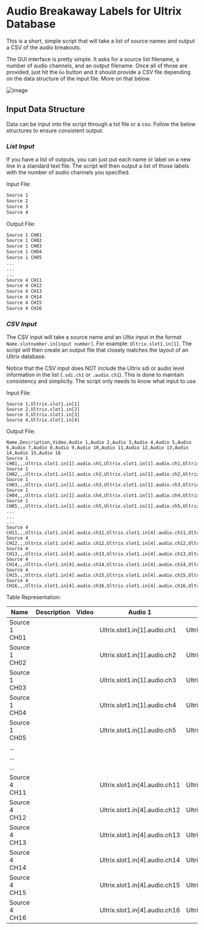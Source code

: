 # **Audio Breakaway Labels for Ultrix Database**

This is a short, simple script that will take a list of source names and output a CSV of the audio breakouts.

The GUI interface is pretty simple. It asks for a source list filename, a number of audio channels, and an output filename. Once all of those are provided, just hit the `Go` button and it should provide a CSV file depending on the data structure of the input file. More on that below.

![image](https://user-images.githubusercontent.com/19508086/123015888-099cff00-d38f-11eb-8156-769ed0e8111a.png)

## **Input Data Structure**

Data can be input into the script through a txt file or a csv. Follow the below structures to ensure consistent output.

### *List Input*

If you have a list of outputs, you can just put each name or label on a new line in a standard text file. The script will then output a list of those labels with the number of audio channels you specified.

Input File:

```txt
Source 1
Source 2
Source 3
Source 4
```

Output File:

```txt
Source 1 CH01
Source 1 CH02
Source 1 CH03
Source 1 CH04
Source 1 CH05
...
...
...
Source 4 CH11
Source 4 CH12
Source 4 CH13
Source 4 CH14
Source 4 CH15
Source 4 CH16
```

### *CSV Input*

The CSV input will take a source name and an Ultix input in the format `Name.slotnumber.in[input number]`. For example: `Ultrix.slot1.in[1]`. The script will then create an output file that closely matches the layout of an Ultrix database.

Notice that the CSV input does NOT include the Ultrix sdi or audio level information in the list (`.sdi.ch1` or `.audio.ch1`). This is done to maintain consistency and simplicity. The script only needs to know what input to use.

Input File:

```csv
Source 1,Ultrix.slot1.in[1]
Source 2,Ultrix.slot1.in[2]
Source 3,Ultrix.slot1.in[3]
Source 4,Ultrix.slot1.in[4]
```

Output File:

```csv
Name,Description,Video,Audio 1,Audio 2,Audio 3,Audio 4,Audio 5,Audio 6,Audio 7,Audio 8,Audio 9,Audio 10,Audio 11,Audio 12,Audio 13,Audio 14,Audio 15,Audio 16
Source 1 CH01,,,Ultrix.slot1.in[1].audio.ch1,Ultrix.slot1.in[1].audio.ch1,Ultrix.slot1.in[1].audio.ch1,Ultrix.slot1.in[1].audio.ch1,Ultrix.slot1.in[1].audio.ch1,Ultrix.slot1.in[1].audio.ch1,Ultrix.slot1.in[1].audio.ch1,Ultrix.slot1.in[1].audio.ch1,Ultrix.slot1.in[1].audio.ch1,Ultrix.slot1.in[1].audio.ch1,Ultrix.slot1.in[1].audio.ch1,Ultrix.slot1.in[1].audio.ch1,Ultrix.slot1.in[1].audio.ch1,Ultrix.slot1.in[1].audio.ch1,Ultrix.slot1.in[1].audio.ch1,Ultrix.slot1.in[1].audio.ch1
Source 1 CH02,,,Ultrix.slot1.in[1].audio.ch2,Ultrix.slot1.in[1].audio.ch2,Ultrix.slot1.in[1].audio.ch2,Ultrix.slot1.in[1].audio.ch2,Ultrix.slot1.in[1].audio.ch2,Ultrix.slot1.in[1].audio.ch2,Ultrix.slot1.in[1].audio.ch2,Ultrix.slot1.in[1].audio.ch2,Ultrix.slot1.in[1].audio.ch2,Ultrix.slot1.in[1].audio.ch2,Ultrix.slot1.in[1].audio.ch2,Ultrix.slot1.in[1].audio.ch2,Ultrix.slot1.in[1].audio.ch2,Ultrix.slot1.in[1].audio.ch2,Ultrix.slot1.in[1].audio.ch2,Ultrix.slot1.in[1].audio.ch2
Source 1 CH03,,,Ultrix.slot1.in[1].audio.ch3,Ultrix.slot1.in[1].audio.ch3,Ultrix.slot1.in[1].audio.ch3,Ultrix.slot1.in[1].audio.ch3,Ultrix.slot1.in[1].audio.ch3,Ultrix.slot1.in[1].audio.ch3,Ultrix.slot1.in[1].audio.ch3,Ultrix.slot1.in[1].audio.ch3,Ultrix.slot1.in[1].audio.ch3,Ultrix.slot1.in[1].audio.ch3,Ultrix.slot1.in[1].audio.ch3,Ultrix.slot1.in[1].audio.ch3,Ultrix.slot1.in[1].audio.ch3,Ultrix.slot1.in[1].audio.ch3,Ultrix.slot1.in[1].audio.ch3,Ultrix.slot1.in[1].audio.ch3
Source 1 CH04,,,Ultrix.slot1.in[1].audio.ch4,Ultrix.slot1.in[1].audio.ch4,Ultrix.slot1.in[1].audio.ch4,Ultrix.slot1.in[1].audio.ch4,Ultrix.slot1.in[1].audio.ch4,Ultrix.slot1.in[1].audio.ch4,Ultrix.slot1.in[1].audio.ch4,Ultrix.slot1.in[1].audio.ch4,Ultrix.slot1.in[1].audio.ch4,Ultrix.slot1.in[1].audio.ch4,Ultrix.slot1.in[1].audio.ch4,Ultrix.slot1.in[1].audio.ch4,Ultrix.slot1.in[1].audio.ch4,Ultrix.slot1.in[1].audio.ch4,Ultrix.slot1.in[1].audio.ch4,Ultrix.slot1.in[1].audio.ch4
Source 1 CH05,,,Ultrix.slot1.in[1].audio.ch5,Ultrix.slot1.in[1].audio.ch5,Ultrix.slot1.in[1].audio.ch5,Ultrix.slot1.in[1].audio.ch5,Ultrix.slot1.in[1].audio.ch5,Ultrix.slot1.in[1].audio.ch5,Ultrix.slot1.in[1].audio.ch5,Ultrix.slot1.in[1].audio.ch5,Ultrix.slot1.in[1].audio.ch5,Ultrix.slot1.in[1].audio.ch5,Ultrix.slot1.in[1].audio.ch5,Ultrix.slot1.in[1].audio.ch5,Ultrix.slot1.in[1].audio.ch5,Ultrix.slot1.in[1].audio.ch5,Ultrix.slot1.in[1].audio.ch5,Ultrix.slot1.in[1].audio.ch5
...
...
...
Source 4 CH11,,,Ultrix.slot1.in[4].audio.ch11,Ultrix.slot1.in[4].audio.ch11,Ultrix.slot1.in[4].audio.ch11,Ultrix.slot1.in[4].audio.ch11,Ultrix.slot1.in[4].audio.ch11,Ultrix.slot1.in[4].audio.ch11,Ultrix.slot1.in[4].audio.ch11,Ultrix.slot1.in[4].audio.ch11,Ultrix.slot1.in[4].audio.ch11,Ultrix.slot1.in[4].audio.ch11,Ultrix.slot1.in[4].audio.ch11,Ultrix.slot1.in[4].audio.ch11,Ultrix.slot1.in[4].audio.ch11,Ultrix.slot1.in[4].audio.ch11,Ultrix.slot1.in[4].audio.ch11,Ultrix.slot1.in[4].audio.ch11
Source 4 CH12,,,Ultrix.slot1.in[4].audio.ch12,Ultrix.slot1.in[4].audio.ch12,Ultrix.slot1.in[4].audio.ch12,Ultrix.slot1.in[4].audio.ch12,Ultrix.slot1.in[4].audio.ch12,Ultrix.slot1.in[4].audio.ch12,Ultrix.slot1.in[4].audio.ch12,Ultrix.slot1.in[4].audio.ch12,Ultrix.slot1.in[4].audio.ch12,Ultrix.slot1.in[4].audio.ch12,Ultrix.slot1.in[4].audio.ch12,Ultrix.slot1.in[4].audio.ch12,Ultrix.slot1.in[4].audio.ch12,Ultrix.slot1.in[4].audio.ch12,Ultrix.slot1.in[4].audio.ch12,Ultrix.slot1.in[4].audio.ch12
Source 4 CH13,,,Ultrix.slot1.in[4].audio.ch13,Ultrix.slot1.in[4].audio.ch13,Ultrix.slot1.in[4].audio.ch13,Ultrix.slot1.in[4].audio.ch13,Ultrix.slot1.in[4].audio.ch13,Ultrix.slot1.in[4].audio.ch13,Ultrix.slot1.in[4].audio.ch13,Ultrix.slot1.in[4].audio.ch13,Ultrix.slot1.in[4].audio.ch13,Ultrix.slot1.in[4].audio.ch13,Ultrix.slot1.in[4].audio.ch13,Ultrix.slot1.in[4].audio.ch13,Ultrix.slot1.in[4].audio.ch13,Ultrix.slot1.in[4].audio.ch13,Ultrix.slot1.in[4].audio.ch13,Ultrix.slot1.in[4].audio.ch13
Source 4 CH14,,,Ultrix.slot1.in[4].audio.ch14,Ultrix.slot1.in[4].audio.ch14,Ultrix.slot1.in[4].audio.ch14,Ultrix.slot1.in[4].audio.ch14,Ultrix.slot1.in[4].audio.ch14,Ultrix.slot1.in[4].audio.ch14,Ultrix.slot1.in[4].audio.ch14,Ultrix.slot1.in[4].audio.ch14,Ultrix.slot1.in[4].audio.ch14,Ultrix.slot1.in[4].audio.ch14,Ultrix.slot1.in[4].audio.ch14,Ultrix.slot1.in[4].audio.ch14,Ultrix.slot1.in[4].audio.ch14,Ultrix.slot1.in[4].audio.ch14,Ultrix.slot1.in[4].audio.ch14,Ultrix.slot1.in[4].audio.ch14
Source 4 CH15,,,Ultrix.slot1.in[4].audio.ch15,Ultrix.slot1.in[4].audio.ch15,Ultrix.slot1.in[4].audio.ch15,Ultrix.slot1.in[4].audio.ch15,Ultrix.slot1.in[4].audio.ch15,Ultrix.slot1.in[4].audio.ch15,Ultrix.slot1.in[4].audio.ch15,Ultrix.slot1.in[4].audio.ch15,Ultrix.slot1.in[4].audio.ch15,Ultrix.slot1.in[4].audio.ch15,Ultrix.slot1.in[4].audio.ch15,Ultrix.slot1.in[4].audio.ch15,Ultrix.slot1.in[4].audio.ch15,Ultrix.slot1.in[4].audio.ch15,Ultrix.slot1.in[4].audio.ch15,Ultrix.slot1.in[4].audio.ch15
Source 4 CH16,,,Ultrix.slot1.in[4].audio.ch16,Ultrix.slot1.in[4].audio.ch16,Ultrix.slot1.in[4].audio.ch16,Ultrix.slot1.in[4].audio.ch16,Ultrix.slot1.in[4].audio.ch16,Ultrix.slot1.in[4].audio.ch16,Ultrix.slot1.in[4].audio.ch16,Ultrix.slot1.in[4].audio.ch16,Ultrix.slot1.in[4].audio.ch16,Ultrix.slot1.in[4].audio.ch16,Ultrix.slot1.in[4].audio.ch16,Ultrix.slot1.in[4].audio.ch16,Ultrix.slot1.in[4].audio.ch16,Ultrix.slot1.in[4].audio.ch16,Ultrix.slot1.in[4].audio.ch16,Ultrix.slot1.in[4].audio.ch16
```

Table Representation:

| Name          | Description | Video | Audio 1                       | Audio 2                       | Audio 3                       | Audio 4                       | Audio 5                       | Audio 6                       | Audio 7                       | Audio 8                       | Audio 9                       | Audio 10                      | Audio 11                      | Audio 12                      | Audio 13                      | Audio 14                      | Audio 15                      | Audio 16                      |
| ------------- | ----------- | ----- | ----------------------------- | ----------------------------- | ----------------------------- | ----------------------------- | ----------------------------- | ----------------------------- | ----------------------------- | ----------------------------- | ----------------------------- | ----------------------------- | ----------------------------- | ----------------------------- | ----------------------------- | ----------------------------- | ----------------------------- | ----------------------------- |
| Source 1 CH01 |             |       | Ultrix.slot1.in[1].audio.ch1  | Ultrix.slot1.in[1].audio.ch1  | Ultrix.slot1.in[1].audio.ch1  | Ultrix.slot1.in[1].audio.ch1  | Ultrix.slot1.in[1].audio.ch1  | Ultrix.slot1.in[1].audio.ch1  | Ultrix.slot1.in[1].audio.ch1  | Ultrix.slot1.in[1].audio.ch1  | Ultrix.slot1.in[1].audio.ch1  | Ultrix.slot1.in[1].audio.ch1  | Ultrix.slot1.in[1].audio.ch1  | Ultrix.slot1.in[1].audio.ch1  | Ultrix.slot1.in[1].audio.ch1  | Ultrix.slot1.in[1].audio.ch1  | Ultrix.slot1.in[1].audio.ch1  | Ultrix.slot1.in[1].audio.ch1  |
| Source 1 CH02 |             |       | Ultrix.slot1.in[1].audio.ch2  | Ultrix.slot1.in[1].audio.ch2  | Ultrix.slot1.in[1].audio.ch2  | Ultrix.slot1.in[1].audio.ch2  | Ultrix.slot1.in[1].audio.ch2  | Ultrix.slot1.in[1].audio.ch2  | Ultrix.slot1.in[1].audio.ch2  | Ultrix.slot1.in[1].audio.ch2  | Ultrix.slot1.in[1].audio.ch2  | Ultrix.slot1.in[1].audio.ch2  | Ultrix.slot1.in[1].audio.ch2  | Ultrix.slot1.in[1].audio.ch2  | Ultrix.slot1.in[1].audio.ch2  | Ultrix.slot1.in[1].audio.ch2  | Ultrix.slot1.in[1].audio.ch2  | Ultrix.slot1.in[1].audio.ch2  |
| Source 1 CH03 |             |       | Ultrix.slot1.in[1].audio.ch3  | Ultrix.slot1.in[1].audio.ch3  | Ultrix.slot1.in[1].audio.ch3  | Ultrix.slot1.in[1].audio.ch3  | Ultrix.slot1.in[1].audio.ch3  | Ultrix.slot1.in[1].audio.ch3  | Ultrix.slot1.in[1].audio.ch3  | Ultrix.slot1.in[1].audio.ch3  | Ultrix.slot1.in[1].audio.ch3  | Ultrix.slot1.in[1].audio.ch3  | Ultrix.slot1.in[1].audio.ch3  | Ultrix.slot1.in[1].audio.ch3  | Ultrix.slot1.in[1].audio.ch3  | Ultrix.slot1.in[1].audio.ch3  | Ultrix.slot1.in[1].audio.ch3  | Ultrix.slot1.in[1].audio.ch3  |
| Source 1 CH04 |             |       | Ultrix.slot1.in[1].audio.ch4  | Ultrix.slot1.in[1].audio.ch4  | Ultrix.slot1.in[1].audio.ch4  | Ultrix.slot1.in[1].audio.ch4  | Ultrix.slot1.in[1].audio.ch4  | Ultrix.slot1.in[1].audio.ch4  | Ultrix.slot1.in[1].audio.ch4  | Ultrix.slot1.in[1].audio.ch4  | Ultrix.slot1.in[1].audio.ch4  | Ultrix.slot1.in[1].audio.ch4  | Ultrix.slot1.in[1].audio.ch4  | Ultrix.slot1.in[1].audio.ch4  | Ultrix.slot1.in[1].audio.ch4  | Ultrix.slot1.in[1].audio.ch4  | Ultrix.slot1.in[1].audio.ch4  | Ultrix.slot1.in[1].audio.ch4  |
| Source 1 CH05 |             |       | Ultrix.slot1.in[1].audio.ch5  | Ultrix.slot1.in[1].audio.ch5  | Ultrix.slot1.in[1].audio.ch5  | Ultrix.slot1.in[1].audio.ch5  | Ultrix.slot1.in[1].audio.ch5  | Ultrix.slot1.in[1].audio.ch5  | Ultrix.slot1.in[1].audio.ch5  | Ultrix.slot1.in[1].audio.ch5  | Ultrix.slot1.in[1].audio.ch5  | Ultrix.slot1.in[1].audio.ch5  | Ultrix.slot1.in[1].audio.ch5  | Ultrix.slot1.in[1].audio.ch5  | Ultrix.slot1.in[1].audio.ch5  | Ultrix.slot1.in[1].audio.ch5  | Ultrix.slot1.in[1].audio.ch5  | Ultrix.slot1.in[1].audio.ch5  |
| ...           |             |       |                               |                               |                               |                               |                               |                               |                               |                               |                               |                               |                               |                               |                               |                               |                               |                               |
| ...           |             |       |                               |                               |                               |                               |                               |                               |                               |                               |                               |                               |                               |                               |                               |                               |                               |                               |
| ...           |             |       |                               |                               |                               |                               |                               |                               |                               |                               |                               |                               |                               |                               |                               |                               |                               |                               |
| Source 4 CH11 |             |       | Ultrix.slot1.in[4].audio.ch11 | Ultrix.slot1.in[4].audio.ch11 | Ultrix.slot1.in[4].audio.ch11 | Ultrix.slot1.in[4].audio.ch11 | Ultrix.slot1.in[4].audio.ch11 | Ultrix.slot1.in[4].audio.ch11 | Ultrix.slot1.in[4].audio.ch11 | Ultrix.slot1.in[4].audio.ch11 | Ultrix.slot1.in[4].audio.ch11 | Ultrix.slot1.in[4].audio.ch11 | Ultrix.slot1.in[4].audio.ch11 | Ultrix.slot1.in[4].audio.ch11 | Ultrix.slot1.in[4].audio.ch11 | Ultrix.slot1.in[4].audio.ch11 | Ultrix.slot1.in[4].audio.ch11 | Ultrix.slot1.in[4].audio.ch11 |
| Source 4 CH12 |             |       | Ultrix.slot1.in[4].audio.ch12 | Ultrix.slot1.in[4].audio.ch12 | Ultrix.slot1.in[4].audio.ch12 | Ultrix.slot1.in[4].audio.ch12 | Ultrix.slot1.in[4].audio.ch12 | Ultrix.slot1.in[4].audio.ch12 | Ultrix.slot1.in[4].audio.ch12 | Ultrix.slot1.in[4].audio.ch12 | Ultrix.slot1.in[4].audio.ch12 | Ultrix.slot1.in[4].audio.ch12 | Ultrix.slot1.in[4].audio.ch12 | Ultrix.slot1.in[4].audio.ch12 | Ultrix.slot1.in[4].audio.ch12 | Ultrix.slot1.in[4].audio.ch12 | Ultrix.slot1.in[4].audio.ch12 | Ultrix.slot1.in[4].audio.ch12 |
| Source 4 CH13 |             |       | Ultrix.slot1.in[4].audio.ch13 | Ultrix.slot1.in[4].audio.ch13 | Ultrix.slot1.in[4].audio.ch13 | Ultrix.slot1.in[4].audio.ch13 | Ultrix.slot1.in[4].audio.ch13 | Ultrix.slot1.in[4].audio.ch13 | Ultrix.slot1.in[4].audio.ch13 | Ultrix.slot1.in[4].audio.ch13 | Ultrix.slot1.in[4].audio.ch13 | Ultrix.slot1.in[4].audio.ch13 | Ultrix.slot1.in[4].audio.ch13 | Ultrix.slot1.in[4].audio.ch13 | Ultrix.slot1.in[4].audio.ch13 | Ultrix.slot1.in[4].audio.ch13 | Ultrix.slot1.in[4].audio.ch13 | Ultrix.slot1.in[4].audio.ch13 |
| Source 4 CH14 |             |       | Ultrix.slot1.in[4].audio.ch14 | Ultrix.slot1.in[4].audio.ch14 | Ultrix.slot1.in[4].audio.ch14 | Ultrix.slot1.in[4].audio.ch14 | Ultrix.slot1.in[4].audio.ch14 | Ultrix.slot1.in[4].audio.ch14 | Ultrix.slot1.in[4].audio.ch14 | Ultrix.slot1.in[4].audio.ch14 | Ultrix.slot1.in[4].audio.ch14 | Ultrix.slot1.in[4].audio.ch14 | Ultrix.slot1.in[4].audio.ch14 | Ultrix.slot1.in[4].audio.ch14 | Ultrix.slot1.in[4].audio.ch14 | Ultrix.slot1.in[4].audio.ch14 | Ultrix.slot1.in[4].audio.ch14 | Ultrix.slot1.in[4].audio.ch14 |
| Source 4 CH15 |             |       | Ultrix.slot1.in[4].audio.ch15 | Ultrix.slot1.in[4].audio.ch15 | Ultrix.slot1.in[4].audio.ch15 | Ultrix.slot1.in[4].audio.ch15 | Ultrix.slot1.in[4].audio.ch15 | Ultrix.slot1.in[4].audio.ch15 | Ultrix.slot1.in[4].audio.ch15 | Ultrix.slot1.in[4].audio.ch15 | Ultrix.slot1.in[4].audio.ch15 | Ultrix.slot1.in[4].audio.ch15 | Ultrix.slot1.in[4].audio.ch15 | Ultrix.slot1.in[4].audio.ch15 | Ultrix.slot1.in[4].audio.ch15 | Ultrix.slot1.in[4].audio.ch15 | Ultrix.slot1.in[4].audio.ch15 | Ultrix.slot1.in[4].audio.ch15 |
| Source 4 CH16 |             |       | Ultrix.slot1.in[4].audio.ch16 | Ultrix.slot1.in[4].audio.ch16 | Ultrix.slot1.in[4].audio.ch16 | Ultrix.slot1.in[4].audio.ch16 | Ultrix.slot1.in[4].audio.ch16 | Ultrix.slot1.in[4].audio.ch16 | Ultrix.slot1.in[4].audio.ch16 | Ultrix.slot1.in[4].audio.ch16 | Ultrix.slot1.in[4].audio.ch16 | Ultrix.slot1.in[4].audio.ch16 | Ultrix.slot1.in[4].audio.ch16 | Ultrix.slot1.in[4].audio.ch16 | Ultrix.slot1.in[4].audio.ch16 | Ultrix.slot1.in[4].audio.ch16 | Ultrix.slot1.in[4].audio.ch16 | Ultrix.slot1.in[4].audio.ch16 |
